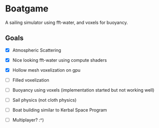 # Boatgame
A sailing simulator using fft-water, and voxels for buoyancy.

## Goals
 - [x] Atmospheric Scattering
 - [x] Nice looking fft-water using compute shaders
 - [x] Hollow mesh voxelization on gpu
 - [ ] Filled voxelization
 - [ ] Buoyancy using voxels (implementation started but not working well)
 - [ ] Sail physics (not cloth physics)
 - [ ] Boat building similar to Kerbal Space Program
 - [ ] Multiplayer? :^)
 
 
